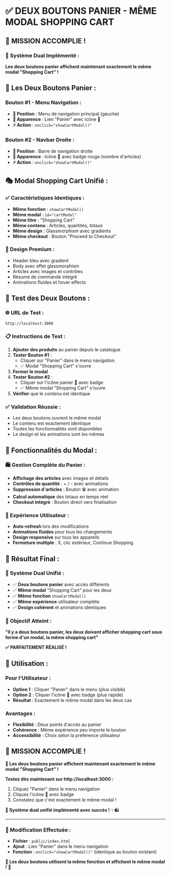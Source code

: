 # ✅ DEUX BOUTONS PANIER - MÊME MODAL SHOPPING CART

## 🎉 **MISSION ACCOMPLIE !**

### 🛒 **Système Dual Implémenté :**

**Les deux boutons panier affichent maintenant exactement le même modal "Shopping Cart" !**

## 🔘 **Les Deux Boutons Panier :**

### **Bouton #1 - Menu Navigation :**
- **📍 Position** : Menu de navigation principal (gauche)
- **🎨 Apparence** : Lien "Panier" avec icône 🛒
- **⚡ Action** : `onclick="showCartModal()"`

### **Bouton #2 - Navbar Droite :**
- **📍 Position** : Barre de navigation droite
- **🎨 Apparence** : Icône 🛒 avec badge rouge (nombre d'articles)
- **⚡ Action** : `onclick="showCartModal()"`

## 🎭 **Modal Shopping Cart Unifié :**

### **✅ Caractéristiques Identiques :**
- **Même fonction** : `showCartModal()`
- **Même modal** : `id="cartModal"`
- **Même titre** : "Shopping Cart"
- **Même contenu** : Articles, quantités, totaux
- **Même design** : Glassmorphism avec gradients
- **Même checkout** : Bouton "Proceed to Checkout"

### **🎨 Design Premium :**
- Header bleu avec gradient
- Body avec effet glassmorphism
- Articles avec images et contrôles
- Résumé de commande intégré
- Animations fluides et hover effects

## 🧪 **Test des Deux Boutons :**

### **🌐 URL de Test :**
```
http://localhost:3000
```

### **📋 Instructions de Test :**

1. **Ajouter des produits** au panier depuis le catalogue
2. **Tester Bouton #1** :
   - Cliquer sur "Panier" dans le menu navigation
   - ✅ Modal "Shopping Cart" s'ouvre
3. **Fermer le modal**
4. **Tester Bouton #2** :
   - Cliquer sur l'icône panier 🛒 avec badge
   - ✅ Même modal "Shopping Cart" s'ouvre
5. **Vérifier** que le contenu est identique

### **✅ Validation Réussie :**
- Les deux boutons ouvrent le même modal
- Le contenu est exactement identique
- Toutes les fonctionnalités sont disponibles
- Le design et les animations sont les mêmes

## 🎯 **Fonctionnalités du Modal :**

### **🛍️ Gestion Complète du Panier :**
- **Affichage des articles** avec images et détails
- **Contrôles de quantité** : + / - avec animations
- **Suppression d'articles** : Bouton 🗑️ avec animation
- **Calcul automatique** des totaux en temps réel
- **Checkout intégré** : Bouton direct vers finalisation

### **🎨 Expérience Utilisateur :**
- **Auto-refresh** lors des modifications
- **Animations fluides** pour tous les changements
- **Design responsive** sur tous les appareils
- **Fermeture multiple** : X, clic extérieur, Continue Shopping

## 🎊 **Résultat Final :**

### **🛒 Système Dual Unifié :**
- ✅ **Deux boutons panier** avec accès différents
- ✅ **Même modal** "Shopping Cart" pour les deux
- ✅ **Même fonction** `showCartModal()`
- ✅ **Même expérience** utilisateur complète
- ✅ **Design cohérent** et animations identiques

### **🎯 Objectif Atteint :**
**"Il y a deux boutons panier, les deux doivent afficher shopping cart sous forme d'un modal, la même shopping cart"**

**✅ PARFAITEMENT RÉALISÉ !**

## 🚀 **Utilisation :**

### **Pour l'Utilisateur :**
- **Option 1** : Cliquer "Panier" dans le menu (plus visible)
- **Option 2** : Cliquer l'icône 🛒 avec badge (plus rapide)
- **Résultat** : Exactement le même modal dans les deux cas

### **Avantages :**
- **Flexibilité** : Deux points d'accès au panier
- **Cohérence** : Même expérience peu importe le bouton
- **Accessibilité** : Choix selon la préférence utilisateur

## 🎉 **MISSION ACCOMPLIE !**

**🛒 Les deux boutons panier affichent maintenant exactement le même modal "Shopping Cart" !**

**Testez dès maintenant sur http://localhost:3000 :**
1. Cliquez "Panier" dans le menu navigation
2. Cliquez l'icône 🛒 avec badge
3. Constatez que c'est exactement le même modal !

**🎊 Système dual unifié implémenté avec succès !** ✨🛍️

---

### **📁 Modification Effectuée :**
- **Fichier** : `public/index.html`
- **Ajout** : Lien "Panier" dans le menu navigation
- **Fonction** : `onclick="showCartModal()"` (identique au bouton existant)

**🎯 Les deux boutons utilisent la même fonction et affichent le même modal !** 🚀